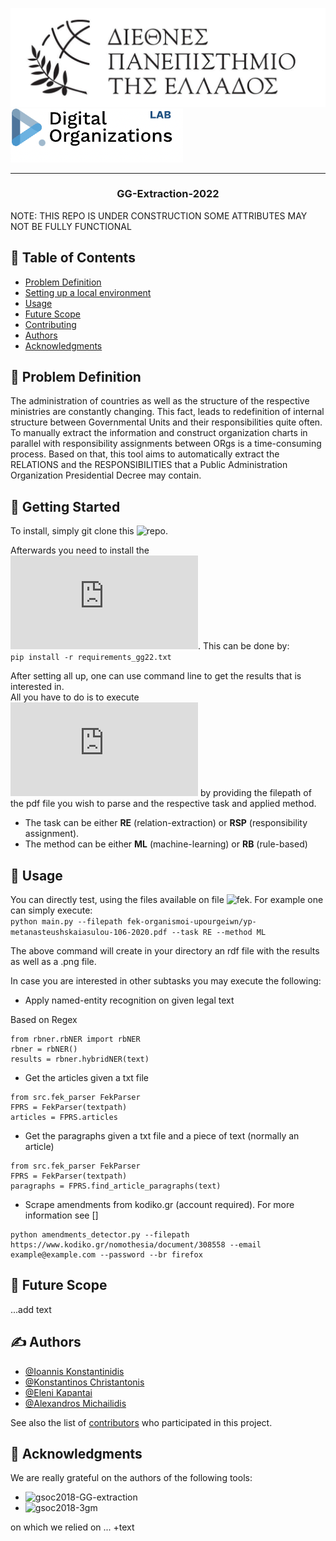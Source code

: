 ![plot](docs/readme_pics/IHU.png)
![plot](docs/readme_pics/DORG-Lab.png)

---

<h3 align="center">GG-Extraction-2022</h3>
NOTE: THIS REPO IS UNDER CONSTRUCTION SOME ATTRIBUTES MAY NOT BE FULLY FUNCTIONAL

## 📝 Table of Contents
- [Problem Definition](#problem_statement)
- [Setting up a local environment](#getting_started)
- [Usage](#usage)
- [Future Scope](#future_scope)
- [Contributing](../CONTRIBUTING.md)
- [Authors](#authors)
- [Acknowledgments](#acknowledgments)

## 🧐 Problem Definition <a name = "problem_statement"></a>
The administration of countries as well as the structure of the respective ministries are constantly changing. This fact, leads to redefinition of internal structure between Governmental Units and their responsibilities quite often. To manually extract the information and construct organization charts in parallel with responsibility assignments between ORgs is a time-consuming process. Based on that, this tool aims to automatically extract the RELATIONS and the RESPONSIBILITIES that a Public Administration Organization Presidential Decree may contain. 

## 🏁 Getting Started <a name = "getting_started"></a>

To install, simply git clone this ![repo](https://github.com/dorg-ihu/gg-extraction-2022/tree/testing).

Afterwards you need to install the ![requirements](https://github.com/dorg-ihu/gg-extraction-2022/blob/testing/requirements_gg22.txt). This can be done by:  
`pip install -r requirements_gg22.txt`

After setting all up, one can use command line to get the results that is interested in.  
All you have to do is to execute 
![main.py](https://github.com/dorg-ihu/gg-extraction-2022/blob/testing/main.py) by providing the filepath of the pdf file you wish to parse and the respective task and applied method.  
* The task can be either **RE** (relation-extraction) or **RSP** (responsibility assignment).  
* The method can be either **ML** (machine-learning) or **RB** (rule-based)  

## 🎈 Usage <a name="usage"></a>
You can directly test, using the files available on file ![fek](https://github.com/dorg-ihu/gg-extraction-2022/tree/testing/fek-organismoi-upourgeiwn).
For example one can simply execute:  
`python main.py --filepath fek-organismoi-upourgeiwn/yp-metanasteushskaiasulou-106-2020.pdf --task RE --method ML`  

The above command will create in your directory an rdf file with the results as well as a .png file.

In case you are interested in other subtasks you may execute the following:  

* Apply named-entity recognition on given legal text  

Based on Regex

```
from rbner.rbNER import rbNER  
rbner = rbNER()  
results = rbner.hybridNER(text)
```

* Get the articles given a txt file
```
from src.fek_parser FekParser
FPRS = FekParser(textpath)
articles = FPRS.articles
```

* Get the paragraphs given a txt file and a piece of text (normally an article)
```
from src.fek_parser FekParser
FPRS = FekParser(textpath)
paragraphs = FPRS.find_article_paragraphs(text)
```

* Scrape amendments from kodiko.gr (account required). For more information see [] 
```
python amendments_detector.py --filepath https://www.kodiko.gr/nomothesia/document/308558 --email example@example.com --password --br firefox
```

## 🚀 Future Scope <a name = "future_scope"></a>

...add text

## ✍️ Authors <a name = "authors"></a>
- [@Ioannis Konstantinidis](https://github.com/ikonstas-ds)  
- [@Konstantinos Christantonis](https://github.com/konschri)
- [@Eleni Kapantai](https://github.com/ekapantai)
- [@Alexandros Michailidis](https://github.com/michailidisa)


See also the list of [contributors](https://github.com/dorg-ihu/gg-extraction-2022/graphs/contributors) 
who participated in this project.

## 🎉 Acknowledgments <a name = "acknowledgments"></a>
We are really grateful on the authors of the following tools:
- ![gsoc2018-GG-extraction](https://github.com/eellak/gsoc2018-GG-extraction)
- ![gsoc2018-3gm](https://github.com/eellak/gsoc2018-3gm)

on which we relied on ... +text
